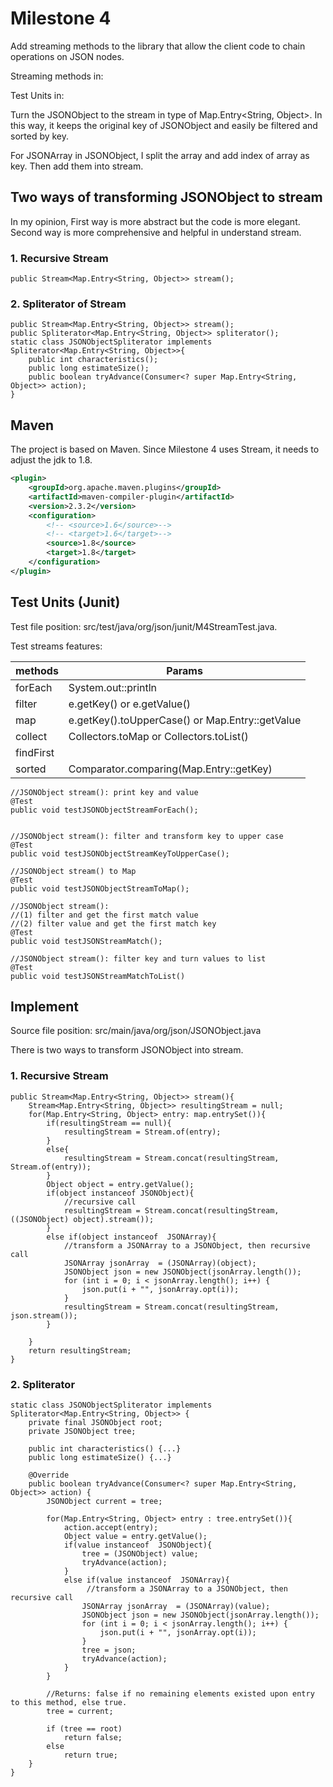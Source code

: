 <h1>Milestone 4</h1>

Add streaming methods to the library that allow the client code to chain operations on JSON nodes.

Streaming methods in: 

Test Units in:

Turn the JSONObject to the stream in type of Map.Entry<String, Object>. 
In this way, it keeps the original key of JSONObject and easily be filtered and sorted by key.

For JSONArray in JSONObject, I split the array and add index of array as key. Then add them into stream.

<h2>Two ways of transforming JSONObject to stream</h2>

<p>In my opinion, First way is more abstract but the code is more elegant.
Second way is more comprehensive and helpful in understand stream. </p>

<h3>1. Recursive Stream</h3>

```
public Stream<Map.Entry<String, Object>> stream();
```

<h3>2. Spliterator of Stream</h3>

```
public Stream<Map.Entry<String, Object>> stream();
public Spliterator<Map.Entry<String, Object>> spliterator();
static class JSONObjectSpliterator implements Spliterator<Map.Entry<String, Object>>{
    public int characteristics();
    public long estimateSize();
    public boolean tryAdvance(Consumer<? super Map.Entry<String, Object>> action);
}
```

<h2>Maven</h2>
The project is based on Maven. 
Since Milestone 4 uses Stream, it needs to adjust the jdk to 1.8.

```xml
<plugin>
    <groupId>org.apache.maven.plugins</groupId>
    <artifactId>maven-compiler-plugin</artifactId>
    <version>2.3.2</version>
    <configuration>
        <!-- <source>1.6</source>-->
        <!-- <target>1.6</target>-->
        <source>1.8</source>
        <target>1.8</target>
    </configuration>
</plugin>
```

<h2>Test Units (Junit)</h2>

<p>Test file position: src/test/java/org/json/junit/M4StreamTest.java.</p>
<link></link>

Test streams features:

| methods   | Params |
| ---       | ---    | 
| forEach   | System.out::println | 
| filter    | e.getKey() or e.getValue() | 
| map       | e.getKey().toUpperCase() or Map.Entry::getValue | 
| collect   |  Collectors.toMap or Collectors.toList() | 
| findFirst | | 
| sorted    | Comparator.comparing(Map.Entry::getKey) | 


```
//JSONObject stream(): print key and value
@Test
public void testJSONObjectStreamForEach();


//JSONObject stream(): filter and transform key to upper case
@Test
public void testJSONObjectStreamKeyToUpperCase();

//JSONObject stream() to Map
@Test
public void testJSONObjectStreamToMap();

//JSONObject stream(): 
//(1) filter and get the first match value
//(2) filter value and get the first match key
@Test
public void testJSONStreamMatch();

//JSONObject stream(): filter key and turn values to list
@Test
public void testJSONStreamMatchToList()
```

<h2>Implement</h2>

<p>Source file position: src/main/java/org/json/JSONObject.java</p>
<link></link>

There is two ways to transform JSONObject into stream.

<h3>1. Recursive Stream</h3>

```
public Stream<Map.Entry<String, Object>> stream(){
    Stream<Map.Entry<String, Object>> resultingStream = null;
    for(Map.Entry<String, Object> entry: map.entrySet()){
        if(resultingStream == null){
            resultingStream = Stream.of(entry);
        }
        else{
            resultingStream = Stream.concat(resultingStream, Stream.of(entry));
        }
        Object object = entry.getValue();
        if(object instanceof JSONObject){
            //recursive call
            resultingStream = Stream.concat(resultingStream, ((JSONObject) object).stream());
        }
        else if(object instanceof  JSONArray){
            //transform a JSONArray to a JSONObject, then recursive call
            JSONArray jsonArray  = (JSONArray)(object);
            JSONObject json = new JSONObject(jsonArray.length());
            for (int i = 0; i < jsonArray.length(); i++) {
                json.put(i + "", jsonArray.opt(i));
            }
            resultingStream = Stream.concat(resultingStream, json.stream());
        }

    }
    return resultingStream;
}
```

<h3>2. Spliterator</h3>

```
static class JSONObjectSpliterator implements Spliterator<Map.Entry<String, Object>> {
    private final JSONObject root;
    private JSONObject tree;
    
    public int characteristics() {...}
    public long estimateSize() {...}
    
    @Override
    public boolean tryAdvance(Consumer<? super Map.Entry<String, Object>> action) {
        JSONObject current = tree;

        for(Map.Entry<String, Object> entry : tree.entrySet()){
            action.accept(entry);
            Object value = entry.getValue();
            if(value instanceof  JSONObject){
                tree = (JSONObject) value;
                tryAdvance(action);
            }
            else if(value instanceof  JSONArray){
                 //transform a JSONArray to a JSONObject, then recursive call
                JSONArray jsonArray  = (JSONArray)(value);
                JSONObject json = new JSONObject(jsonArray.length());
                for (int i = 0; i < jsonArray.length(); i++) {
                    json.put(i + "", jsonArray.opt(i));
                }
                tree = json;
                tryAdvance(action);
            }
        }

        //Returns: false if no remaining elements existed upon entry to this method, else true.
        tree = current;

        if (tree == root)
            return false;
        else
            return true;
    }
}

```
